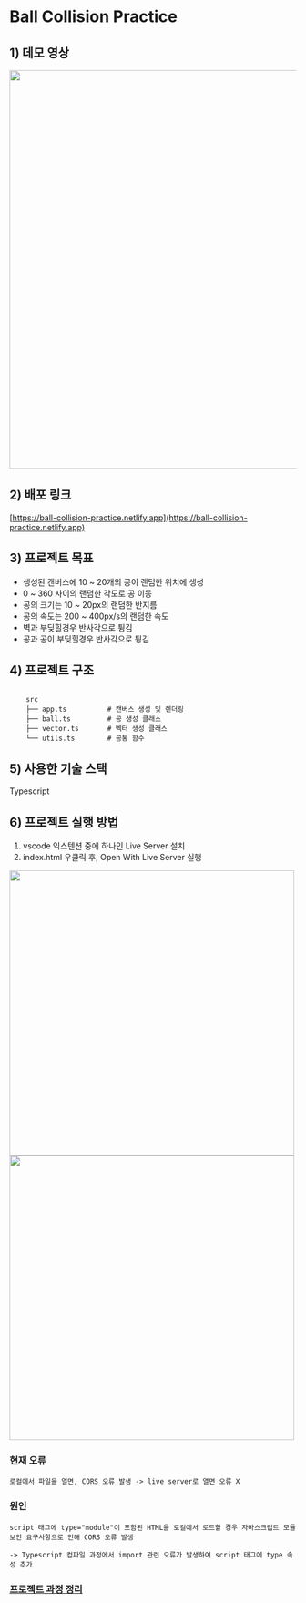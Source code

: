 # Ball Collision Practice

## 1) 데모 영상
<img src="https://res.cloudinary.com/dr4ka7tze/image/upload/v1657829505/we-ar-assignment-min_zj2ed3.gif" width="700px"/>


## 2) 배포 링크
[https://ball-collision-practice.netlify.app](https://ball-collision-practice.netlify.app)

## 3) 프로젝트 목표

- 생성된 캔버스에 10 ~ 20개의 공이 랜덤한 위치에 생성
- 0 ~ 360 사이의 랜덤한 각도로 공 이동
- 공의 크기는 10 ~ 20px의 랜덤한 반지름
- 공의 속도는 200 ~ 400px/s의 랜덤한 속도
- 벽과 부딪힐경우 반사각으로 튕김
- 공과 공이 부딪힐경우 반사각으로 튕김


## 4) 프로젝트 구조
```

    src
    ├── app.ts          # 캔버스 생성 및 렌더링
    ├── ball.ts         # 공 생성 클래스
    ├── vector.ts       # 벡터 생성 클래스
    └── utils.ts        # 공통 함수

```


## 5) 사용한 기술 스택
Typescript


## 6) 프로젝트 실행 방법
1. vscode 익스텐션 중에 하나인 Live Server 설치
2. index.html 우클릭 후, Open With Live Server 실행

<img src="https://velog.velcdn.com/images/mooon3356/post/0a4f2559-92b5-4935-8209-103633b379a6/image.png" width="500px"/>

<img src="https://velog.velcdn.com/images/mooon3356/post/f1b3a5f5-76a6-404b-a2f4-02176d28ea40/image.png" width="500px"/>

### 현재 오류
```
로컬에서 파일을 열면, CORS 오류 발생 -> live server로 열면 오류 X
```

### 원인
```
script 태그에 type="module"이 포함된 HTML을 로컬에서 로드할 경우 자바스크립트 모듈 보안 요구사항으로 인해 CORS 오류 발생

-> Typescript 컴파일 과정에서 import 관련 오류가 발생하여 script 태그에 type 속성 추가 
```

### [프로젝트 과정 정리](https://github.com/mooon3356/ball-collision-practice/blob/master/README_2.md)
